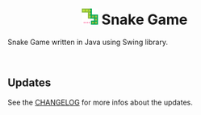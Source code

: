<div align="center">

# <img src="src/res/snake.png"> Snake Game

</div>
 
Snake Game written in Java using Swing library.

<br>

## Updates
See the [CHANGELOG](CHANGELOG.MD) for more infos about the updates.
